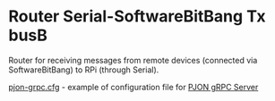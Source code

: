 # Router Serial-SoftwareBitBang Tx busB

Router for receiving messages from remote devices (connected via SoftwareBitBang) to RPi (through Serial).

[pjon-grpc.cfg](pjon-grpc.cfg) - example of configuration file for [PJON gRPC Server](https://github.com/Halytskyi/PJON-gRPC/tree/master/server)

